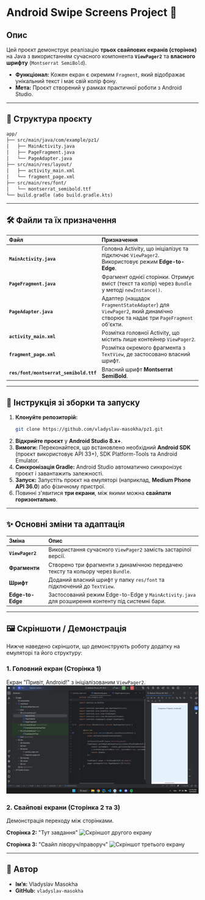 # Android Swipe Screens Project 📱

## Опис

Цей проєкт демонструє реалізацію **трьох свайпових екранів (сторінок)** на Java з використанням сучасного компонента **`ViewPager2`** та **власного шрифту** (`Montserrat SemiBold`).

* **Функціонал:** Кожен екран є окремим `Fragment`, який відображає унікальний текст і має свій колір фону.
* **Мета:** Проєкт створений у рамках практичної роботи з Android Studio.

-----

## 📁 Структура проєкту

```
app/
├── src/main/java/com/example/pz1/
│   ├── MainActivity.java
│   ├── PageFragment.java
│   └── PageAdapter.java
├── src/main/res/layout/
│   ├── activity_main.xml
│   └── fragment_page.xml
├── src/main/res/font/
│   └── montserrat_semibold.ttf
└── build.gradle (або build.gradle.kts)
```

-----

## 🛠️ Файли та їх призначення

| Файл | Призначення |
| :--- | :--- |
| **`MainActivity.java`** | Головна Activity, що ініціалізує та підключає `ViewPager2`. Використовує режим **Edge-to-Edge**. |
| **`PageFragment.java`** | Фрагмент однієї сторінки. Отримує вміст (текст та колір) через `Bundle` у методі `newInstance()`. |
| **`PageAdapter.java`** | Адаптер (нащадок `FragmentStateAdapter`) для `ViewPager2`, який динамічно створює та надає три `PageFragment` об'єкти. |
| **`activity_main.xml`** | Розмітка головної Activity, що містить лише контейнер `ViewPager2`. |
| **`fragment_page.xml`** | Розмітка окремого фрагмента з `TextView`, де застосовано власний шрифт. |
| **`res/font/montserrat_semibold.ttf`** | Власний шрифт **Montserrat SemiBold**. |

-----

## 🚀 Інструкція зі зборки та запуску

1.  **Клонуйте репозиторій:**
    ```bash
    git clone https://github.com/vladyslav-masokha/pz1.git
    ```
2.  **Відкрийте проєкт** у **Android Studio 8.x+**.
3.  **Вимоги:** Переконайтеся, що встановлено необхідний **Android SDK** (проєкт використовує API 33+), SDK Platform-Tools та Android Emulator.
4.  **Синхронізація Gradle:** Android Studio автоматично синхронізує проєкт і завантажить залежності.
5.  **Запуск:** Запустіть проєкт на емуляторі (наприклад, **Medium Phone API 36.0**) або фізичному пристрої.
6.  Повинні з'явитися **три екрани**, між якими можна **свайпати горизонтально**.

-----

## ✨ Основні зміни та адаптація

| Зміна | Опис |
| :--- | :--- |
| **`ViewPager2`** | Використання сучасного `ViewPager2` замість застарілої версії. |
| **Фрагменти** | Створено три фрагменти з динамічною передачею тексту та кольору через `Bundle`. |
| **Шрифт** | Доданий власний шрифт у папку `res/font` та підключений до `TextView`. |
| **Edge-to-Edge** | Застосований режим Edge-to-Edge у `MainActivity.java` для розширення контенту під системні бари. |

-----

## 🖼️ Скріншоти / Демонстрація

Нижче наведено скріншоти, що демонструють роботу додатку на емуляторі та його структуру:

### 1\. Головний екран (Сторінка 1)

Екран "Привіт, Android\!" з ініціалізованим `ViewPager2`.
![Скріншот головного екрану](https://github.com/vladyslav-masokha/pz1/blob/3280d65863c285846eac7f8f0599036f176f78ae/images/screen1.jpg)

### 2\. Свайпові екрани (Сторінка 2 та 3)

Демонстрація переходу між сторінками.

**Сторінка 2:** "Тут завдання"
![Скріншот другого екрану](images/screen2.png)

**Сторінка 3:** "Свайп ліворуч/праворуч"
![Скріншот третього екрану](images/screen3.png)

-----

## 👤 Автор

* **Ім’я:** Vladyslav Masokha
* **GitHub:** `vladyslav-masokha`